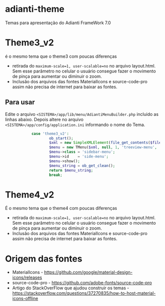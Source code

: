 # adianti-theme
Temas para apresentação do Adianti FrameWork 7.0

# Theme3_v2
é o mesmo tema que o theme3 com poucas diferenças

* retirada do `maximum-scale=1, user-scalable=no` no arquivo layout.html. Sem esse parâmetro no celular o usuário consegue fazer o movimento de pinça para aumentar ou diminuir o zoom.
* Inclusão dos arquivos das fontes MaterialIcons e source-code-pro assim não precisa de internet para baixar as fontes.

## Para usar 
Edite o arquivo `<SISTEMA>/app/lib/menu/AdiantiMenuBuilder.php` incluido as linhas abaixo. Depois altere no arquivo `<SISTEMA>/app/config/application.ini` informando o nome do Tema.

```php
            case 'theme3_v2':
                    ob_start();
                    $xml = new SimpleXMLElement(file_get_contents($file));
                    $menu = new TMenu($xml, null, 1, 'treeview-menu', 'treeview', '');
                    $menu->class = 'sidebar-menu';
                    $menu->id    = 'side-menu';
                    $menu->show();
                    $menu_string = ob_get_clean();
                    return $menu_string;
                    break;  
```

# Theme4_v2

É o mesmo tema que o theme4 com poucas diferenças

* retirada do `maximum-scale=1, user-scalable=no` no arquivo layout.html. Sem esse parâmetro no celular o usuário consegue fazer o movimento de pinça para aumentar ou diminuir o zoom.
* Inclusão dos arquivos das fontes MaterialIcons e source-code-pro assim não precisa de internet para baixar as fontes.


# Origem das fontes
* MaterialIcons - https://github.com/google/material-design-icons/releases
* source-code-pro - https://github.com/adobe-fonts/source-code-pro
* Artigo do StackOverFlow que ajudou construir os temas - https://stackoverflow.com/questions/37270835/how-to-host-material-icons-offline